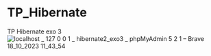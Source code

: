 # TP_Hibernate
TP Hibernate
exo 3
![localhost _ 127 0 0 1 _ hibernate2_exo3 _ phpMyAdmin 5 2 1 – Brave 18_10_2023 11_43_54](https://github.com/ayaberhil/TP_Hibernate/assets/147451152/6b5fc681-d140-42af-a0d7-6fa77a0a0381)
